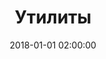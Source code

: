 ---
layout: section.njk
tags: [section, sectionName:util]
section: util
title: Утилиты
breadcrumbName: утилиты
seoDescription: Утилиты для программистов.
seoKeywords: компьютерные утилиты
date: 2018-01-01 02:00:00
---